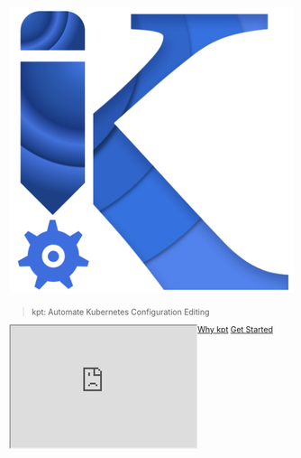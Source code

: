 # ![kpt logo](static/images/logo.png)

> kpt: Automate Kubernetes Configuration Editing
<div class="container">
<iframe id="ytplayer" type="text/html" width="330" height="216" scrolling="auto" class="video"
    src="https://www.youtube.com/embed/L_x7z4CXHDw" align="left" allowFullScreen="allowFullScreen"> </iframe>
</div>


[Why kpt](guides/rationale.md)
[Get Started](?id=overview)
